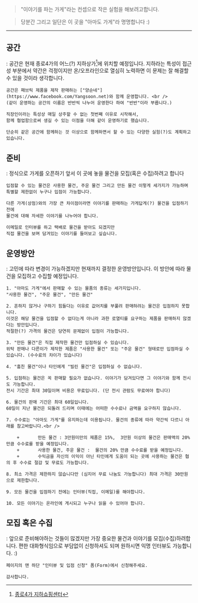 > 	"이야기를 파는 가게"라는 컨셉으로 작은 실험을 해보려고합니다.

> 	당분간 그리고 일단은 이 곳을 "아마도 가게"라 명명합니다 :)

---

## 공간

:   공간은 현재 종로4가의 어느(?) 지하상가[^store_place]에 위치할 예정입니다.
	지하라는 특성이 접근성 부분에서 약간은 걱정이지만
	온/오프라인으로 열심히 노력하면 이 문제는 잘 해결할 수 있을 것이라 생각합니다.

	공간은 패브릭 제품을 제작 판매하는 ["양순네"](https://www.facebook.com/Yangsoon.net)와 함께 운영합니다. <br />
	(같이 운영하는 공간의 이름은 반반씩 나누어 운영한다 하여 "반반"이라 부릅니다.)

	직장인이라는 특성상 매일 상주할 수 없는 첫번째 이유로 시작해서,
	함께 협업함으로써 생길 수 있는 이점을 더해 같이 운영하기로 했습니다.

	단순히 같은 공간에 함께하는 것 이상으로 함께하면서 할 수 있는 다양한 실험(?)도 계획하고 있습니다.

## 준비

:	정식으로 가게를 오픈하기 앞서 이 곳에 놓을 물건을 모집(혹은 수집)하려고 합니다

	입점할 수 있는 물건은 사용한 물건, 주운 물건 그리고 만든 물건 이렇게 세가지가 가능하며
	특별할 제한없이 누구나 입점이 가능합니다.

	다른 가게(상점)와의 가장 큰 차이점이라면 이야기를 판매하는 가게답게(?) 물건을 입점하기 전에
	물건에 대해 자세한 이야기를 나누어야 합니다.

	이메일로 인터뷰를 하고 택배로 물건을 받아도 되겠지만 
	직접 물건을 보며 담겨있는 이야기를 들어보고 싶습니다.

## 운영방안

:	고민에 따라 변경이 가능하겠지만 현재까지 결정한 운영방안입니다.
	이 방안에 따라 물건을 모집하고 수집할 예정입니다.
	
	1. "아마도 가게"에서 판매할 수 있는 물품의 종류는 세가지입니다.
	"사용한 물건", "주운 물건", "만든 물건"
	
	2. 흔하지 않거나 구하기 힘들다는 이유로 값어치를 부풀려 판매하려는 물건은 입점하지 못합니다.
	이것은 해당 물건을 입점할 수 없다는게 아니라 과한 로열티를 요구하는 제품을 판매하지 않겠다는 방안입니다. 
	적절한(?) 가격의 물건은 당연히 문제없이 입점이 가능합니다.
	
	3. "만든 물건"은 직접 제작한 물건만 입점하실 수 있습니다.
	위탁 판매나 다른이가 제작한 제품은 "사용한 물건" 또는 "주운 물건" 형태로만 입점하실 수 있습니다. (수수료의 차이가 있습니다)
	
	4. "훔친 물건"이나 타인에게 "빌린 물건"은 입점하실 수 없습니다. 
	
	5. 입점하는 물건은 꼭 판매할 필요가 없습니다. 이야기가 담겨있다면 그 이야기와 함께 전시도 가능합니다.
	전시 기간은 최대 30일이며 비용은 무료입니다. (단 전시 관람도 무료여야 합니다)
	
	6. 물건의 판매 기간은 최대 60일입니다. 
	60일이 지난 물건은 되돌려 드리며 이때에는 어떠한 수수료나 금액을 요구하지 않습니다.
	
	7. 수수료는 "아마도 가게"를 유지하는데 이용됩니다. 물건의 종류에 따라 약간씩 다르니 아래를 참고바랍니다.<br />
	
		+ 		만든 물건 : 3만원미만의 제품은 15%,  3만원 이상의 물건은 판매액의 20% 만큼 수수료를 받을 예정입니다.
		+ 		사용한 물건, 주운 물건 :  물건의 20% 만큼 수수료를 받을 예정입니다.
		+ 		수익금을 자신의 이익이 아닌 타인에게 도움이 되는 곳에 사용하는 물건은 협의 후 수수료 절감 및 무료도 가능합니다.
	
	8. 최소 가격은 제한하지 않습니다만 (심지어 무료 나눔도 가능합니다) 최대 가격은 30만원으로 제한합니다.
	
	9. 모든 물건을 입점하기 전에는 인터뷰(직접, 이메일)를 해야합니다. 
	
	10. 모든 이야기는 온라인에 게시되고 누구나 읽을 수 있어야 합니다.

## 모집 혹은 수집 

:	앞으로 준비해야하는 것들이 많겠지만 가장 중요한 물건과 이야기를 모집(수집)하려합니다.
	편한 대화형식임으로 부담없이 신청하셔도 되며 원하시면 익명 인터뷰도 가능합니다. :)

	페이지의 맨 하단 "인터뷰 및 입점 신청" 폼(Form)에서 신청해주세요. 

	감사합니다.
	

[^store_place]: <a href="http://www.sisul.or.kr/home_undershop/sub1/sub_2_b.jsp">종로4가 지하쇼핑센터</a>